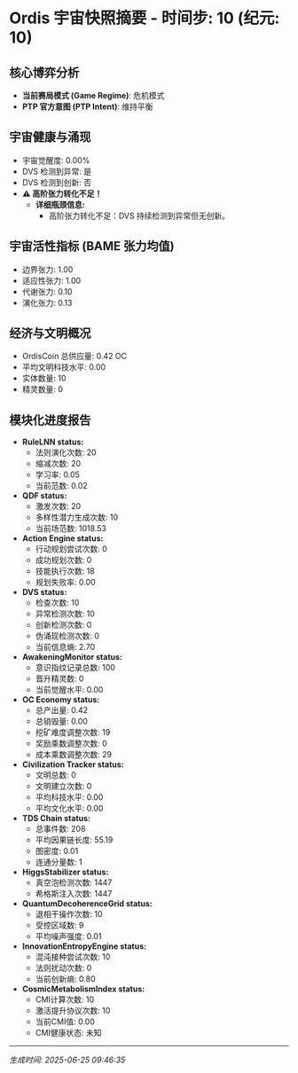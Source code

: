 # Ordis 宇宙快照摘要 - 时间步: 10 (纪元: 10)

## 核心博弈分析
- **当前赛局模式 (Game Regime)**: 危机模式
- **PTP 官方意图 (PTP Intent)**: 维持平衡

## 宇宙健康与涌现
- 宇宙觉醒度: 0.00%
- DVS 检测到异常: 是
- DVS 检测到创新: 否
- **⚠️ 高阶张力转化不足！**
  - **详细瓶颈信息:**
    - 高阶张力转化不足：DVS 持续检测到异常但无创新。

## 宇宙活性指标 (BAME 张力均值)
- 边界张力: 1.00
- 适应性张力: 1.00
- 代谢张力: 0.10
- 演化张力: 0.13

## 经济与文明概况
- OrdisCoin 总供应量: 0.42 OC
- 平均文明科技水平: 0.00
- 实体数量: 10
- 精灵数量: 0

## 模块化进度报告
- **RuleLNN status:**
  - 法则演化次数: 20
  - 缩减次数: 20
  - 学习率: 0.05
  - 当前范数: 0.02
- **QDF status:**
  - 激发次数: 20
  - 多样性潜力生成次数: 10
  - 当前场范数: 1018.53
- **Action Engine status:**
  - 行动规划尝试次数: 0
  - 成功规划次数: 0
  - 技能执行次数: 18
  - 规划失败率: 0.00
- **DVS status:**
  - 检查次数: 10
  - 异常检测次数: 10
  - 创新检测次数: 0
  - 伪涌现检测次数: 0
  - 当前信息熵: 2.70
- **AwakeningMonitor status:**
  - 意识指纹记录总数: 100
  - 晋升精灵数: 0
  - 当前觉醒水平: 0.00
- **OC Economy status:**
  - 总产出量: 0.42
  - 总销毁量: 0.00
  - 挖矿难度调整次数: 19
  - 奖励乘数调整次数: 0
  - 成本乘数调整次数: 29
- **Civilization Tracker status:**
  - 文明总数: 0
  - 文明建立次数: 0
  - 平均科技水平: 0.00
  - 平均文化水平: 0.00
- **TDS Chain status:**
  - 总事件数: 208
  - 平均因果链长度: 55.19
  - 图密度: 0.01
  - 连通分量数: 1
- **HiggsStabilizer status:**
  - 真空泡检测次数: 1447
  - 希格斯注入次数: 1447
- **QuantumDecoherenceGrid status:**
  - 退相干操作次数: 10
  - 受控区域数: 9
  - 平均噪声强度: 0.01
- **InnovationEntropyEngine status:**
  - 混沌接种尝试次数: 10
  - 法则扰动次数: 0
  - 当前创新熵: 0.80
- **CosmicMetabolismIndex status:**
  - CMI计算次数: 10
  - 激活提升协议次数: 10
  - 当前CMI值: 0.00
  - CMI健康状态: 未知

---
*生成时间: 2025-06-25 09:46:35*
